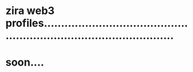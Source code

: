 # zira web3 profiles...........................................................................................
# soon....
